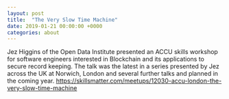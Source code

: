 ```yaml
---
layout: post
title:  "The Very Slow Time Machine"
date: 2019-01-21 00:00:00 +0000
categories: about
---
```


Jez Higgins of the Open Data Institute presented an ACCU skills workshop for software engineers interested in Blockchain and its applications to secure record keeping.  The talk was the latest in a series presented by Jez across the UK at Norwich, London and several further talks and planned in the coming year. https://skillsmatter.com/meetups/12030-accu-london-the-very-slow-time-machine